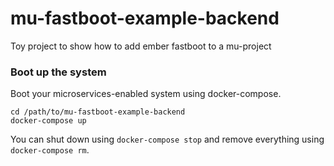 # mu-fastboot-example-backend

Toy project to show how to add ember fastboot to a mu-project

### Boot up the system

Boot your microservices-enabled system using docker-compose.

    cd /path/to/mu-fastboot-example-backend
    docker-compose up

You can shut down using `docker-compose stop` and remove everything using `docker-compose rm`.
